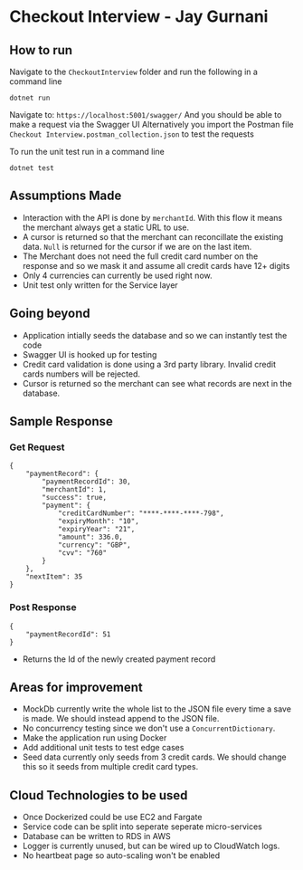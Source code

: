 ﻿# Checkout Interview - Jay Gurnani

## How to run

Navigate to the `CheckoutInterview` folder and run the following in a command line

```
dotnet run
```

Navigate to: `https://localhost:5001/swagger/`
And you should be able to make a request via the Swagger UI
Alternatively you import the Postman file `Checkout Interview.postman_collection.json` to test the requests

To run the unit test run in a command line
```
dotnet test
```

## Assumptions Made
- Interaction with the API is done by `merchantId`. With this flow it means the merchant always get a static URL to use.
- A cursor is returned so that the merchant can reconcillate the existing data. `Null` is returned for the cursor if we are on the last item.
- The Merchant does not need the full credit card number on the response and so we mask it and assume all credit cards have 12+ digits
- Only 4 currencies can currently be used right now.
- Unit test only written for the Service layer

## Going beyond
- Application intially seeds the database and so we can instantly test the code
- Swagger UI is hooked up for testing
- Credit card validation is done using a 3rd party library. Invalid credit cards numbers will be rejected.
- Cursor is returned so the merchant can see what records are next in the database. 

## Sample Response
### Get Request
```
{
    "paymentRecord": {
        "paymentRecordId": 30,
        "merchantId": 1,
        "success": true,
        "payment": {
            "creditCardNumber": "****-****-****-798",
            "expiryMonth": "10",
            "expiryYear": "21",
            "amount": 336.0,
            "currency": "GBP",
            "cvv": "760"
        }
    },
    "nextItem": 35
}
```

### Post Response
```
{
    "paymentRecordId": 51
}
```
- Returns the Id of the newly created payment record

## Areas for improvement
- MockDb currently write the whole list to the JSON file every time a save is made. We should instead append to the JSON file.
- No concurrency testing since we don't use a `ConcurrentDictionary`. 
- Make the application run using Docker
- Add additional unit tests to test edge cases
- Seed data currently only seeds from 3 credit cards. We should change this so it seeds from multiple credit card types.

## Cloud Technologies to be used
- Once Dockerized could be use EC2 and Fargate
- Service code can be split into seperate seperate micro-services
- Database can be written to RDS in AWS
- Logger is currently unused, but can be wired up to CloudWatch logs.
- No heartbeat page so auto-scaling won't be enabled 